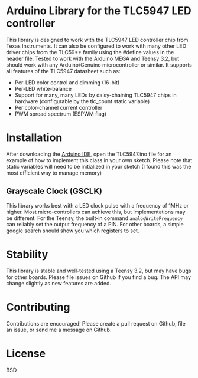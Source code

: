 # Arduino Library for the TLC5947 LED controller
This library is designed to work with the TLC5947 LED controller chip from Texas Instruments.
It can also be configured to work with many other LED driver chips from the TLC59** family
using the #define values in the header file. Tested to work with the Arduino MEGA and Teensy 3.2, but should work
with any Arduino/Genuino microcontroller or similar. It supports all features of the TLC5947 datasheet such as:
- Per-LED color control and dimming (16-bit)
- Per-LED white-balance
- Support for many, many LEDs by daisy-chaining TLC5947 chips in hardware (configurable by the tlc_count static variable)
- Per color-channel current controller
- PWM spread spectrum (ESPWM flag)

# Installation
After downloading the [Arduino IDE](http://www.arduino.cc/), open the TLC5947.ino file for an example of how to implement this class in your own sketch. Please note that static variables will need to be initialized in your sketch (I found this was the most efficient way to manage memory)

## Grayscale Clock (GSCLK)
This library works best with a LED clock pulse with a frequency of 1MHz or higher. Most micro-controllers can achieve this, but implementations may be different. For the Teensy, the built-in command ```analogWriteFrequency``` can reliably set the output frequency of a PIN. For other boards, a simple google search should show you which registers to set.

# Stability
This library is stable and well-tested using a Teensy 3.2, but may have bugs for other boards. Please file issues on Github if you find a bug. The API may change slightly as new features are added.

# Contributing
Contributions are encouraged! Please create a pull request on Github, file an issue, or send me a message on Github.

# License
BSD
